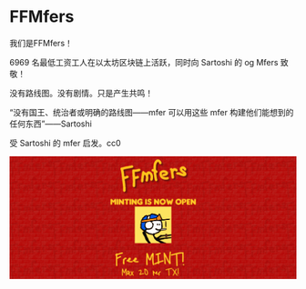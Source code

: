 # FFMfers

我们是FFMfers！

6969 名最低工资工人在以太坊区块链上活跃，同时向 Sartoshi 的 og Mfers 致敬！

没有路线图。没有剧情。只是产生共鸣！

“没有国王、统治者或明确的路线图——mfer 可以用这些 mfer 构建他们能想到的任何东西”——Sartoshi

受 Sartoshi 的 mfer 启发。cc0

![NFT](32134321341_new.png)
